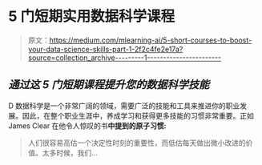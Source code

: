 # 5 门短期实用数据科学课程

> 原文：<https://medium.com/mlearning-ai/5-short-courses-to-boost-your-data-science-skills-part-1-2f2c4fe2e17a?source=collection_archive---------1----------------------->

## *通过这 5 门短期课程提升您的数据科学技能*

D 数据科学是一个非常广阔的领域，需要广泛的技能和工具来推进你的职业发展。因此，在整个职业生涯中，养成学习和获得更多技能的习惯非常重要。正如 James Clear 在他令人惊叹的书**中提到的原子习惯:**

> 人们很容易高估一个决定性时刻的重要性，而低估每天做出微小改进的价值。太多时候，我们…